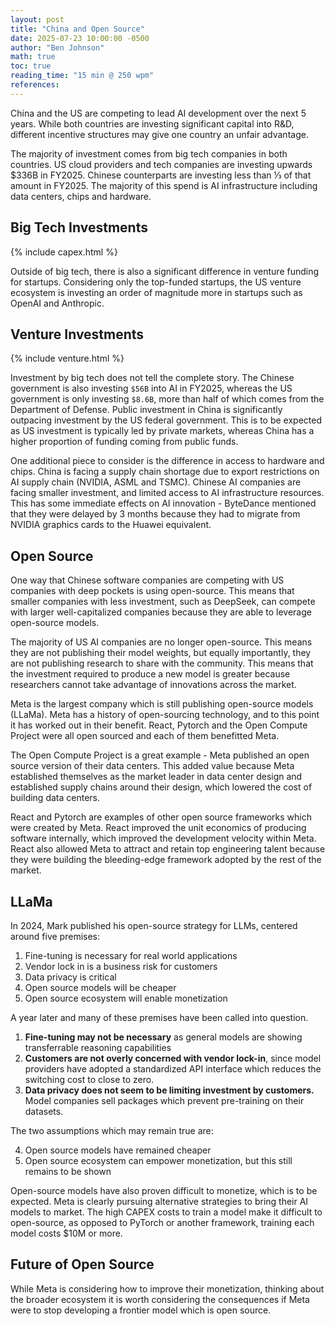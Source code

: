 ```yaml
---
layout: post
title: "China and Open Source"
date: 2025-07-23 10:00:00 -0500
author: "Ben Johnson"
math: true
toc: true
reading_time: "15 min @ 250 wpm"
references:
---
```


China and the US are competing to lead AI development over the next 5 years. While both countries are investing significant capital into R&D, different incentive structures may give one country an unfair advantage.

The majority of investment comes from big tech companies in both countries. US cloud providers and tech companies are investing upwards $336B in FY2025. Chinese counterparts are investing less than ⅓ of that amount in FY2025. The majority of this spend is AI infrastructure including data centers, chips and hardware.

## Big Tech Investments

{% include capex.html %}

Outside of big tech, there is also a significant difference in venture funding for startups. Considering only the top-funded startups, the US venture ecosystem is investing an order of magnitude more in startups such as OpenAI and Anthropic.

## Venture Investments

{% include venture.html %}

Investment by big tech does not tell the complete story. The Chinese government is also investing `$56B` into AI in FY2025, whereas the US government is only investing `$8.6B`, more than half of which comes from the Department of Defense. Public investment in China is significantly outpacing investment by the US federal government. This is to be expected as US investment is typically led by private markets, whereas China has a higher proportion of funding coming from public funds.

One additional piece to consider is the difference in access to hardware and chips. China is facing a supply chain shortage due to export restrictions on AI supply chain (NVIDIA, ASML and TSMC). Chinese AI companies are facing smaller investment, and limited access to AI infrastructure resources. This has some immediate effects on AI innovation - ByteDance mentioned that they were delayed by 3 months because they had to migrate from NVIDIA graphics cards to the Huawei equivalent.

## Open Source

One way that Chinese software companies are competing with US companies with deep pockets is using open-source. This means that smaller companies with less investment, such as DeepSeek, can compete with larger well-capitalized companies because they are able to leverage open-source models.

The majority of US AI companies are no longer open-source. This means they are not publishing their model weights, but equally importantly, they are not publishing research to share with the community. This means that the investment required to produce a new model is greater because researchers cannot take advantage of innovations across the market.

Meta is the largest company which is still publishing open-source models (LLaMa). Meta has a history of open-sourcing technology, and to this point it has worked out in their benefit. React, Pytorch and the Open Compute Project were all open sourced and each of them benefitted Meta.

The Open Compute Project is a great example - Meta published an open source version of their data centers. This added value because Meta established themselves as the market leader in data center design and established supply chains around their design, which lowered the cost of building data centers.

React and Pytorch are examples of other open source frameworks which were created by Meta. React improved the unit economics of producing software internally, which improved the development velocity within Meta. React also allowed Meta to attract and retain top engineering talent because they were building the bleeding-edge framework adopted by the rest of the market.

## LLaMa

In 2024, Mark published his open-source strategy for LLMs, centered around five premises:

1. Fine-tuning is necessary for real world applications
2. Vendor lock in is a business risk for customers
3. Data privacy is critical
4. Open source models will be cheaper
5. Open source ecosystem will enable monetization

A year later and many of these premises have been called into question.

1. **Fine-tuning may not be necessary** as general models are showing transferrable reasoning capabilities
2. **Customers are not overly concerned with vendor lock-in**, since model providers have adopted a standardized API interface which reduces the switching cost to close to zero.
3. **Data privacy does not seem to be limiting investment by customers.** Model companies sell packages which prevent pre-training on their datasets.

The two assumptions which may remain true are:

<ol start="4">
  <li>Open source models have remained cheaper</li>
  <li>Open source ecosystem can empower monetization, but this still remains to be shown</li>
</ol>

Open-source models have also proven difficult to monetize, which is to be expected. Meta is clearly pursuing alternative strategies to bring their AI models to market. The high CAPEX costs to train a model make it difficult to open-source, as opposed to PyTorch or another framework, training each model costs $10M or more.

## Future of Open Source

While Meta is considering how to improve their monetization, thinking about the broader ecosystem it is worth considering the consequences if Meta were to stop developing a frontier model which is open source.